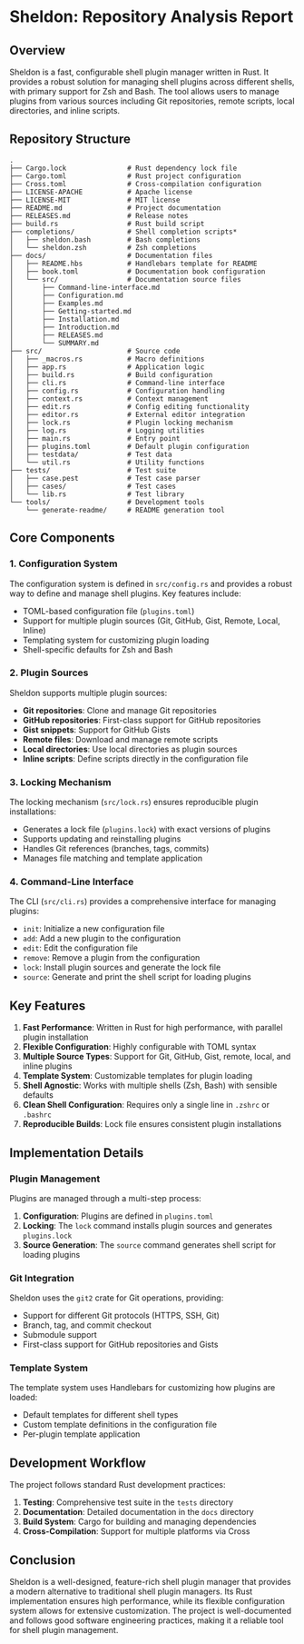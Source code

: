 # Sheldon: Repository Analysis Report

## Overview

Sheldon is a fast, configurable shell plugin manager written in Rust. It provides a robust solution for managing shell plugins across different shells, with primary support for Zsh and Bash. The tool allows users to manage plugins from various sources including Git repositories, remote scripts, local directories, and inline scripts.

## Repository Structure

```
.
├── Cargo.lock               # Rust dependency lock file
├── Cargo.toml               # Rust project configuration
├── Cross.toml               # Cross-compilation configuration
├── LICENSE-APACHE           # Apache license
├── LICENSE-MIT              # MIT license
├── README.md                # Project documentation
├── RELEASES.md              # Release notes
├── build.rs                 # Rust build script
├── completions/             # Shell completion scripts*
│   ├── sheldon.bash         # Bash completions
│   └── sheldon.zsh          # Zsh completions
├── docs/                    # Documentation files
│   ├── README.hbs           # Handlebars template for README
│   ├── book.toml            # Documentation book configuration
│   └── src/                 # Documentation source files
│       ├── Command-line-interface.md
│       ├── Configuration.md
│       ├── Examples.md
│       ├── Getting-started.md
│       ├── Installation.md
│       ├── Introduction.md
│       ├── RELEASES.md
│       └── SUMMARY.md
├── src/                     # Source code
│   ├── _macros.rs           # Macro definitions
│   ├── app.rs               # Application logic
│   ├── build.rs             # Build configuration
│   ├── cli.rs               # Command-line interface
│   ├── config.rs            # Configuration handling
│   ├── context.rs           # Context management
│   ├── edit.rs              # Config editing functionality
│   ├── editor.rs            # External editor integration
│   ├── lock.rs              # Plugin locking mechanism
│   ├── log.rs               # Logging utilities
│   ├── main.rs              # Entry point
│   ├── plugins.toml         # Default plugin configuration
│   ├── testdata/            # Test data
│   └── util.rs              # Utility functions
├── tests/                   # Test suite
│   ├── case.pest            # Test case parser
│   ├── cases/               # Test cases
│   └── lib.rs               # Test library
└── tools/                   # Development tools
    └── generate-readme/     # README generation tool
```

## Core Components

### 1. Configuration System

The configuration system is defined in `src/config.rs` and provides a robust way to define and manage shell plugins. Key features include:

- TOML-based configuration file (`plugins.toml`)
- Support for multiple plugin sources (Git, GitHub, Gist, Remote, Local, Inline)
- Templating system for customizing plugin loading
- Shell-specific defaults for Zsh and Bash

### 2. Plugin Sources

Sheldon supports multiple plugin sources:

- **Git repositories**: Clone and manage Git repositories
- **GitHub repositories**: First-class support for GitHub repositories
- **Gist snippets**: Support for GitHub Gists
- **Remote files**: Download and manage remote scripts
- **Local directories**: Use local directories as plugin sources
- **Inline scripts**: Define scripts directly in the configuration file

### 3. Locking Mechanism

The locking mechanism (`src/lock.rs`) ensures reproducible plugin installations:

- Generates a lock file (`plugins.lock`) with exact versions of plugins
- Supports updating and reinstalling plugins
- Handles Git references (branches, tags, commits)
- Manages file matching and template application

### 4. Command-Line Interface

The CLI (`src/cli.rs`) provides a comprehensive interface for managing plugins:

- `init`: Initialize a new configuration file
- `add`: Add a new plugin to the configuration
- `edit`: Edit the configuration file
- `remove`: Remove a plugin from the configuration
- `lock`: Install plugin sources and generate the lock file
- `source`: Generate and print the shell script for loading plugins

## Key Features

1. **Fast Performance**: Written in Rust for high performance, with parallel plugin installation
2. **Flexible Configuration**: Highly configurable with TOML syntax
3. **Multiple Source Types**: Support for Git, GitHub, Gist, remote, local, and inline plugins
4. **Template System**: Customizable templates for plugin loading
5. **Shell Agnostic**: Works with multiple shells (Zsh, Bash) with sensible defaults
6. **Clean Shell Configuration**: Requires only a single line in `.zshrc` or `.bashrc`
7. **Reproducible Builds**: Lock file ensures consistent plugin installations

## Implementation Details

### Plugin Management

Plugins are managed through a multi-step process:

1. **Configuration**: Plugins are defined in `plugins.toml`
2. **Locking**: The `lock` command installs plugin sources and generates `plugins.lock`
3. **Source Generation**: The `source` command generates shell script for loading plugins

### Git Integration

Sheldon uses the `git2` crate for Git operations, providing:

- Support for different Git protocols (HTTPS, SSH, Git)
- Branch, tag, and commit checkout
- Submodule support
- First-class support for GitHub repositories and Gists

### Template System

The template system uses Handlebars for customizing how plugins are loaded:

- Default templates for different shell types
- Custom template definitions in the configuration file
- Per-plugin template application

## Development Workflow

The project follows standard Rust development practices:

1. **Testing**: Comprehensive test suite in the `tests` directory
2. **Documentation**: Detailed documentation in the `docs` directory
3. **Build System**: Cargo for building and managing dependencies
4. **Cross-Compilation**: Support for multiple platforms via Cross

## Conclusion

Sheldon is a well-designed, feature-rich shell plugin manager that provides a modern alternative to traditional shell plugin managers. Its Rust implementation ensures high performance, while its flexible configuration system allows for extensive customization. The project is well-documented and follows good software engineering practices, making it a reliable tool for shell plugin management.
